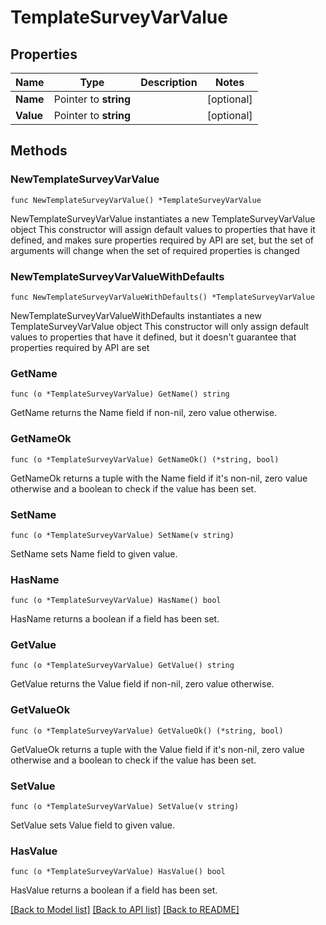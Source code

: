 # TemplateSurveyVarValue

## Properties

Name | Type | Description | Notes
------------ | ------------- | ------------- | -------------
**Name** | Pointer to **string** |  | [optional] 
**Value** | Pointer to **string** |  | [optional] 

## Methods

### NewTemplateSurveyVarValue

`func NewTemplateSurveyVarValue() *TemplateSurveyVarValue`

NewTemplateSurveyVarValue instantiates a new TemplateSurveyVarValue object
This constructor will assign default values to properties that have it defined,
and makes sure properties required by API are set, but the set of arguments
will change when the set of required properties is changed

### NewTemplateSurveyVarValueWithDefaults

`func NewTemplateSurveyVarValueWithDefaults() *TemplateSurveyVarValue`

NewTemplateSurveyVarValueWithDefaults instantiates a new TemplateSurveyVarValue object
This constructor will only assign default values to properties that have it defined,
but it doesn't guarantee that properties required by API are set

### GetName

`func (o *TemplateSurveyVarValue) GetName() string`

GetName returns the Name field if non-nil, zero value otherwise.

### GetNameOk

`func (o *TemplateSurveyVarValue) GetNameOk() (*string, bool)`

GetNameOk returns a tuple with the Name field if it's non-nil, zero value otherwise
and a boolean to check if the value has been set.

### SetName

`func (o *TemplateSurveyVarValue) SetName(v string)`

SetName sets Name field to given value.

### HasName

`func (o *TemplateSurveyVarValue) HasName() bool`

HasName returns a boolean if a field has been set.

### GetValue

`func (o *TemplateSurveyVarValue) GetValue() string`

GetValue returns the Value field if non-nil, zero value otherwise.

### GetValueOk

`func (o *TemplateSurveyVarValue) GetValueOk() (*string, bool)`

GetValueOk returns a tuple with the Value field if it's non-nil, zero value otherwise
and a boolean to check if the value has been set.

### SetValue

`func (o *TemplateSurveyVarValue) SetValue(v string)`

SetValue sets Value field to given value.

### HasValue

`func (o *TemplateSurveyVarValue) HasValue() bool`

HasValue returns a boolean if a field has been set.


[[Back to Model list]](../README.md#documentation-for-models) [[Back to API list]](../README.md#documentation-for-api-endpoints) [[Back to README]](../README.md)


